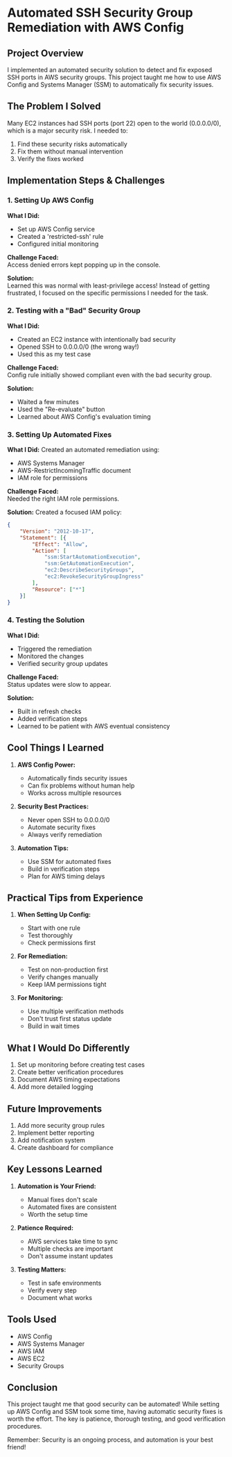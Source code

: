 # Automated SSH Security Group Remediation with AWS Config

## Project Overview
I implemented an automated security solution to detect and fix exposed SSH ports in AWS security groups. This project taught me how to use AWS Config and Systems Manager (SSM) to automatically fix security issues.

## The Problem I Solved
Many EC2 instances had SSH ports (port 22) open to the world (0.0.0.0/0), which is a major security risk. I needed to:
1. Find these security risks automatically
2. Fix them without manual intervention
3. Verify the fixes worked

## Implementation Steps & Challenges

### 1. Setting Up AWS Config

**What I Did:**
- Set up AWS Config service
- Created a 'restricted-ssh' rule
- Configured initial monitoring

**Challenge Faced:**  
Access denied errors kept popping up in the console.

**Solution:**  
Learned this was normal with least-privilege access! Instead of getting frustrated, I focused on the specific permissions I needed for the task.

### 2. Testing with a "Bad" Security Group

**What I Did:**
- Created an EC2 instance with intentionally bad security
- Opened SSH to 0.0.0.0/0 (the wrong way!)
- Used this as my test case

**Challenge Faced:**  
Config rule initially showed compliant even with the bad security group.

**Solution:**
- Waited a few minutes
- Used the "Re-evaluate" button
- Learned about AWS Config's evaluation timing

### 3. Setting Up Automated Fixes

**What I Did:**
Created an automated remediation using:
- AWS Systems Manager
- AWS-RestrictIncomingTraffic document
- IAM role for permissions

**Challenge Faced:**  
Needed the right IAM role permissions.

**Solution:**
Created a focused IAM policy:
```json
{
    "Version": "2012-10-17",
    "Statement": [{
        "Effect": "Allow",
        "Action": [
            "ssm:StartAutomationExecution",
            "ssm:GetAutomationExecution",
            "ec2:DescribeSecurityGroups",
            "ec2:RevokeSecurityGroupIngress"
        ],
        "Resource": ["*"]
    }]
}
```

### 4. Testing the Solution

**What I Did:**
- Triggered the remediation
- Monitored the changes
- Verified security group updates

**Challenge Faced:**  
Status updates were slow to appear.

**Solution:**
- Built in refresh checks
- Added verification steps
- Learned to be patient with AWS eventual consistency

## Cool Things I Learned

1. **AWS Config Power:**
   - Automatically finds security issues
   - Can fix problems without human help
   - Works across multiple resources

2. **Security Best Practices:**
   - Never open SSH to 0.0.0.0/0
   - Automate security fixes
   - Always verify remediation

3. **Automation Tips:**
   - Use SSM for automated fixes
   - Build in verification steps
   - Plan for AWS timing delays

## Practical Tips from Experience

1. **When Setting Up Config:**
   - Start with one rule
   - Test thoroughly
   - Check permissions first

2. **For Remediation:**
   - Test on non-production first
   - Verify changes manually
   - Keep IAM permissions tight

3. **For Monitoring:**
   - Use multiple verification methods
   - Don't trust first status update
   - Build in wait times

## What I Would Do Differently

1. Set up monitoring before creating test cases
2. Create better verification procedures
3. Document AWS timing expectations
4. Add more detailed logging

## Future Improvements

1. Add more security group rules
2. Implement better reporting
3. Add notification system
4. Create dashboard for compliance

## Key Lessons Learned

1. **Automation is Your Friend:**
   - Manual fixes don't scale
   - Automated fixes are consistent
   - Worth the setup time

2. **Patience Required:**
   - AWS services take time to sync
   - Multiple checks are important
   - Don't assume instant updates

3. **Testing Matters:**
   - Test in safe environments
   - Verify every step
   - Document what works

## Tools Used
- AWS Config
- AWS Systems Manager
- AWS IAM
- AWS EC2
- Security Groups

## Conclusion
This project taught me that good security can be automated! While setting up AWS Config and SSM took some time, having automatic security fixes is worth the effort. The key is patience, thorough testing, and good verification procedures.

Remember: Security is an ongoing process, and automation is your best friend!

